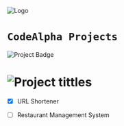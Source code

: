 ![Logo](https://www.codealpha.tech/img/codealphalogo.png)

# `CodeAlpha Projects`

   ![Project Badge](https://img.shields.io/badge/%20By-ABEL_MEKURIYA-red?style=for-the-badge)

# ![Project tittles](https://img.shields.io/badge/%20📍-PROJECTS-blue?style=for-the-badge)
   
- [x] URL Shortener
- [ ] Restaurant Management System


